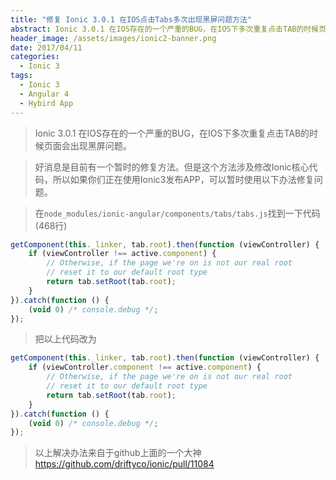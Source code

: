 ```yaml
---
title: "修复 Ionic 3.0.1 在IOS点击Tabs多次出现黑屏问题方法"
abstract: Ionic 3.0.1 在IOS存在的一个严重的BUG，在IOS下多次重复点击TAB的时候页面会出现黑屏问题。
header_image: /assets/images/ionic2-banner.png
date: 2017/04/11
categories:
  - Ionic 3
tags:
  - Ionic 3
  - Angular 4
  - Hybird App
---
```


> Ionic 3.0.1 在IOS存在的一个严重的BUG，在IOS下多次重复点击TAB的时候页面会出现黑屏问题。

> 好消息是目前有一个暂时的修复方法。但是这个方法涉及修改Ionic核心代码，所以如果你们正在使用Ionic3发布APP，可以暂时使用以下办法修复问题。

> 在```node_modules/ionic-angular/components/tabs/tabs.js```找到一下代码 (468行)

```typescript
getComponent(this._linker, tab.root).then(function (viewController) {
    if (viewController !== active.component) {
        // Otherwise, if the page we're on is not our real root
        // reset it to our default root type
        return tab.setRoot(tab.root);
    }
}).catch(function () {
    (void 0) /* console.debug */;
});
```

> 把以上代码改为

```typescript
getComponent(this._linker, tab.root).then(function (viewController) {
    if (viewController.component !== active.component) {
        // Otherwise, if the page we're on is not our real root
        // reset it to our default root type
        return tab.setRoot(tab.root);
    }
}).catch(function () {
    (void 0) /* console.debug */;
});
```

> 以上解决办法来自于github上面的一个大神 https://github.com/driftyco/ionic/pull/11084



